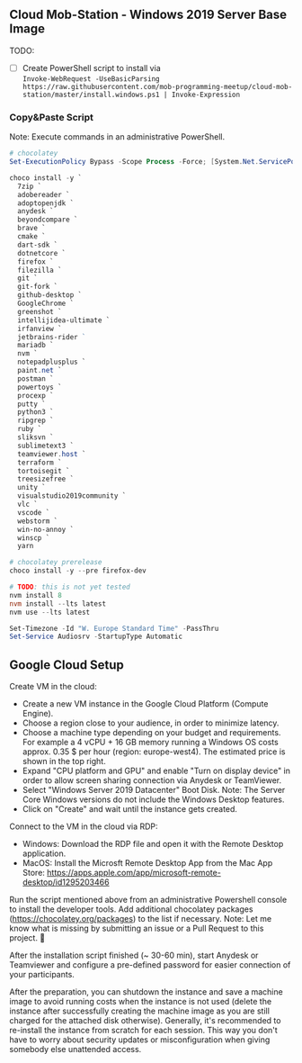 ## Cloud Mob-Station - Windows 2019 Server Base Image

TODO:
* [ ] Create PowerShell script to install via  
`Invoke-WebRequest -UseBasicParsing https://raw.githubusercontent.com/mob-programming-meetup/cloud-mob-station/master/install.windows.ps1 | Invoke-Expression` 

### Copy&Paste Script

Note: Execute commands in an administrative PowerShell.

```PowerShell
# chocolatey
Set-ExecutionPolicy Bypass -Scope Process -Force; [System.Net.ServicePointManager]::SecurityProtocol = [System.Net.ServicePointManager]::SecurityProtocol -bor 3072; iex ((New-Object System.Net.WebClient).DownloadString('https://chocolatey.org/install.ps1'))

choco install -y `
  7zip `
  adobereader `
  adoptopenjdk `
  anydesk `
  beyondcompare `
  brave `
  cmake `
  dart-sdk `
  dotnetcore `
  firefox `
  filezilla `
  git `
  git-fork `
  github-desktop `
  GoogleChrome `
  greenshot `
  intellijidea-ultimate `
  irfanview `
  jetbrains-rider ` 
  mariadb `
  nvm `
  notepadplusplus `
  paint.net `
  postman `
  powertoys `
  procexp `
  putty `
  python3 `
  ripgrep `
  ruby `
  sliksvn `
  sublimetext3 `
  teamviewer.host `
  terraform `
  tortoisegit `
  treesizefree `
  unity `
  visualstudio2019community `
  vlc `
  vscode `
  webstorm `
  win-no-annoy `
  winscp `
  yarn

# chocolatey prerelease
choco install -y --pre firefox-dev

# TODO: this is not yet tested
nvm install 8
nvm install --lts latest
nvm use --lts latest

Set-Timezone -Id "W. Europe Standard Time" -PassThru
Set-Service Audiosrv -StartupType Automatic
```


## Google Cloud Setup

Create VM in the cloud:

* Create a new VM instance in the Google Cloud Platform (Compute Engine).
* Choose a region close to your audience, in order to minimize latency.
* Choose a machine type depending on your budget and requirements. For example a 4 vCPU + 16 GB memory running a Windows OS costs approx. 0.35 $ per hour (region: europe-west4). The estimated price is shown in the top right.
* Expand "CPU platform and GPU" and enable "Turn on display device" in order to allow screen sharing connection via Anydesk or TeamViewer.
* Select "Windows Server 2019 Datacenter" Boot Disk. Note: The Server Core Windows versions do not include the Windows Desktop features.
* Click on "Create" and wait until the instance gets created.

Connect to the VM in the cloud via RDP:
* Windows: Download the RDP file and open it with the Remote Desktop application.
* MacOS: Install the Microsft Remote Desktop App from the Mac App Store: https://apps.apple.com/app/microsoft-remote-desktop/id1295203466

Run the script mentioned above from an administrative Powershell console to install the developer tools. Add additional chocolatey packages (https://chocolatey.org/packages) to the list if necessary. Note: Let me know what is missing by submitting an issue or a Pull Request to this project. 🙏

After the installation script finished (~ 30-60 min), start Anydesk or Teamviewer and configure a pre-defined password for easier connection of your participants.

After the preparation, you can shutdown the instance and save a machine image to avoid running costs when the instance is not used (delete the instance after successfully creating the machine image as you are still charged for the attached disk otherwise). Generally, it's recommended to re-install the instance from scratch for each session. This way you don't have to worry about security updates or misconfiguration when giving somebody else unattended access.